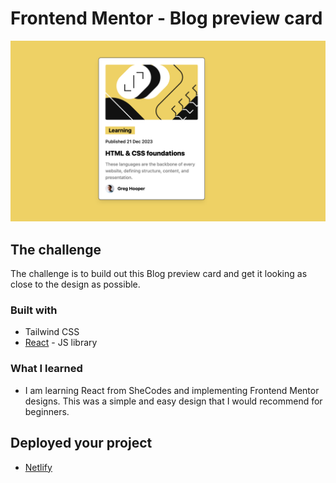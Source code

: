 # Frontend Mentor - Blog preview card

![Design preview for the Blog preview card coding challenge](./src/assets/Blog%20Preview.png)

## The challenge

The challenge is to build out this Blog preview card and get it looking as close to the design as possible.

### Built with

- Tailwind CSS
- [React](https://reactjs.org/) - JS library

### What I learned

- I am learning React from SheCodes and implementing Frontend Mentor designs. This was a simple and easy design that I would recommend for beginners.

## Deployed your project

- [Netlify](https://vermillion-blancmange-7e0da8.netlify.app)
